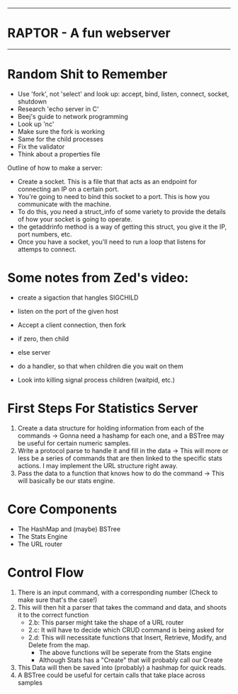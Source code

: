 ---------------------------------
RAPTOR - A fun webserver
=================================
_________________________________

Random Shit to Remember
=======================
* Use 'fork', not 'select' and look up: accept, bind,
listen, connect, socket, shutdown
* Research 'echo server in C'
* Beej's guide to network programming
* Look up 'nc'
* Make sure the fork is working 
* Same for the child processes
* Fix the validator
* Think about a properties file


Outline of how to make a server:

* Create a socket. This is a file that that acts as an endpoint for connecting an IP on a certain port.
* You're going to need to bind this socket to a port. This is how you communicate with the machine.
* To do this, you need a struct_info of some variety to provide the details of how your socket is going to operate.
* the getaddrinfo method is a way of getting this struct, you give it the IP, port numbers, etc.
* Once you have a socket, you'll need to run a loop that listens for attemps to connect.

Some notes from Zed's video:
===========================
* create a sigaction that hangles SIGCHILD
* listen on the port of the given host
* Accept a client connection, then fork
* if zero, then child
* else server
* do a handler, so that when children die you wait on them

* Look into killing signal process children (waitpid, etc.)

First Steps For Statistics Server
================================
1. Create a data structure for holding information from each of the commands -> Gonna need a hashamp for each one,
and a BSTree may be useful for certain numeric samples.
2. Write a protocol parse to handle it and fill in the data ->
This will more or less be a series of commands that are then linked to the 
specific stats actions. I may implement the URL structure right away.
3. Pass the data to a function that knows how to do the command -> 
This will basically be our stats engine.

Core Components
===============
- The HashMap and (maybe) BSTree
- The Stats Engine
- The URL router

Control Flow
============
1. There is an input command, with a corresponding number (Check to make sure that's the case!)
2. This will then hit a parser that takes the command and data, and shoots it to the correct function
   * 2.b: This parser might take the shape of a URL router
   * 2.c: It will have to decide which CRUD command is being asked for
   * 2.d: This will necessitate functions that Insert, Retrieve, Modify, and Delete from the map.
        - The above functions will be seperate from the Stats engine
        - Although Stats has a "Create" that will probably call our Create
3. This Data will then be saved into (probably) a hashmap for quick reads.
4. A BSTree could be useful for certain calls that take place across samples


